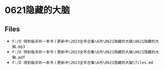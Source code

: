 # 0621隐藏的大脑

## Files

- `F:/D 得到每天听一本书丨更新中\2023全年合集\6月\0621隐藏的大脑\0621隐藏的大脑.mp3`
- `F:/D 得到每天听一本书丨更新中\2023全年合集\6月\0621隐藏的大脑\0621隐藏的大脑.pdf`
- `F:/D 得到每天听一本书丨更新中\2023全年合集\6月\0621隐藏的大脑\files.md`
